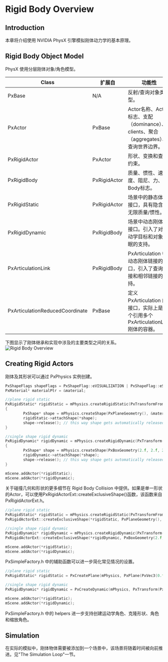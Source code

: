 # Rigid Body Overview

## Introduction

本章将介绍使用 NVIDIA PhysX 引擎模拟刚体动力学的基本原理。

## Rigid Body Object Model

PhysX 使用分层刚体对象/角色模型。

| Class | 扩展自 | 功能性 |
| --- | --- | --- |
| PxBase | N/A | 反射/查询对象类型。 |
| PxActor | PxBase | Actor名称、Actor标志、支配（dominance）、clients、聚合（aggregates）、查询世界边界。 |
| PxRigidActor | PxActor | 形状、变换和查询约束。 |
| PxRigidBody | PxRigidActor | 质量、惯性、速度、阻尼、力、Body标志。 |
| PxRigidStatic | PxRigidActor | 场景中的静态体的接口，具有隐含的无限质量/惯性。 |
| PxRigidDynamic | PxRigidBody | 场景中动态刚体的接口。引入了对运动学目标和对象睡眠的支持。 |
| PxArticulationLink | PxRigidBody | PxArticulation 中动态刚体链接的接口，引入了查询衔接和相邻链接的支持。 |
| PxArticulationReducedCoordinate | PxBase | 定义 PxArticulation 的接口，实际上是一个引用多个 PxArticulationLink 刚体的容器。 |

下图显示了刚体继承和实现中涉及的主要类型之间的关系。
![Rigid Body Overview](https://nvidia-omniverse.github.io/PhysX/physx/5.1.2/_images/RigidBodyOverview.PNG)

## Creating Rigid Actors

刚体及其形状可以通过 PxPhysics 实例创建。

```cpp
PxShapeFlags shapeFlags = PxShapeFlag::eVISUALIZATION | PxShapeFlag::eSCENE_QUERY_SHAPE | PxShapeFlag::eSIMULATION_SHAPE;
PxMaterial* materialPtr = &material;

//plane rigid static
PxRigidStatic* rigidStatic = mPhysics.createRigidStatic(PxTransformFromPlaneEquation(PxPlane(PxVec3(0.f, 1.f, 0.f), 0.f)));
{
        PxShape* shape = mPhysics.createShape(PxPlaneGeometry(), &materialPtr, 1, true, shapeFlags);
        rigidStatic->attachShape(*shape);
        shape->release(); // this way shape gets automatically released with actor
}

//single shape rigid dynamic
PxRigidDynamic* rigidDynamic = mPhysics.createRigidDynamic(PxTransform(PxVec3(0.f, 2.5f, 0.f)));
{
        PxShape* shape = mPhysics.createShape(PxBoxGeometry(2.f, 2.f, 2.f), &materialPtr, 1, true, shapeFlags);
        rigidDynamic->attachShape(*shape);
        shape->release(); // this way shape gets automatically released with actor
}

mScene.addActor(*rigidStatic);
mScene.addActor(*rigidDynamic);
```

关于碰撞几何和形状的更多细节在 Rigid Body Collision 中提供。如果是单一形状的Actor，可以使用PxRigidActorExt::createExclusiveShape()函数，该函数来自PxRigidActorExt.h。

```cpp
//plane rigid static
PxRigidStatic* rigidStatic = mPhysics.createRigidStatic(PxTransformFromPlaneEquation(PxPlane(PxVec3(0.f, 1.f, 0.f), 0.f)));
PxRigidActorExt::createExclusiveShape(*rigidStatic, PxPlaneGeometry(), material);

//single shape rigid dynamic
PxRigidDynamic* rigidDynamic = mPhysics.createRigidDynamic(PxTransform(PxVec3(0.f, 2.5f, 0.f)));
PxRigidActorExt::createExclusiveShape(*rigidDynamic, PxBoxGeometry(2.f, 2.f, 2.f), material);

mScene.addActor(*rigidStatic);
mScene.addActor(*rigidDynamic);
```

PxSimpleFactory.h 中的辅助函数可以进一步简化常见情况的设置。

```cpp
//plane rigid static
PxRigidStatic* rigidStatic = PxCreatePlane(mPhysics, PxPlane(PxVec3(0.f, 1.f, 0.f), 0.f), material);

//single shape rigid dynamic
PxRigidDynamic* rigidDynamic = PxCreateDynamic(mPhysics, PxTransform(PxVec3(0.f, 2.5f, 0.f)), PxBoxGeometry(2.f, 2.f, 2.f), material, 1.f);

mScene.addActor(*rigidStatic);
mScene.addActor(*rigidDynamic);
```

PxSimpleFactory.h 中的 helpers 进一步支持创建运动学角色、克隆形状、角色和缩放角色。

## Simulation

在实际的模拟中，刚体物体需要被添加到一个场景中，该场景将随着时间被向前推进。见"The Simulation Loop"一节。
